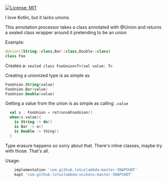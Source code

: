 [![License: MIT](https://img.shields.io/badge/License-MIT-yellow.svg)](https://opensource.org/licenses/MIT)

 

I love Kotlin, but it lacks unions. 
 
 This annotation processor takes a class annotated with @Union and returns a sealed class
 wrapper around it pretending to be an union


 Example:

```kotlin 
@Union([String::class,Bar::class,Double::class)
class Foo
```
Creates a:
`sealed class FooUnion<T>(val value: T>`

Creating a unionized type is as simple as 
```kotlin
FooUnion.String(value)
FooUnion.Bar(value)
FooUnion.Double(value)
```

Getting a value from the union is as simple as calling `.value`
```kotlin
  val x : FooUnion = retrunsAFooUnion() 
  when(x.value){
    is String -> do()
    is Bar -> a()
    is Double -> thing()
  }
  ```
  
  Type erasure happens so sorry about that. There's inline classes, maybe try with those.
  That's all.
  

Usage:
```groovy
    implementation 'com.github.lotuslambda:master-SNAPSHOT'
    kapt 'com.github.lotuslambda:unikons:master-SNAPSHOT'

```
